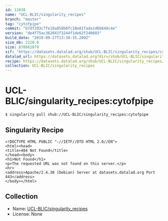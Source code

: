 ```yaml
---
id: 11038
name: "UCL-BLIC/singularity_recipes"
branch: "master"
tag: "cytofpipe"
commit: "b7df293c7fe18a858b0fc10e81fada1d6b648c4e"
version: "de4f75ac362041f3244f1de62f240603"
build_date: "2019-09-27T13:30:35.209Z"
size_mb: 2220.0
size: 870862879
sif: "https://datasets.datalad.org/shub/UCL-BLIC/singularity_recipes/cytofpipe/2019-09-27-b7df293c-de4f75ac/de4f75ac362041f3244f1de62f240603.sif"
datalad_url: https://datasets.datalad.org?dir=/shub/UCL-BLIC/singularity_recipes/cytofpipe/2019-09-27-b7df293c-de4f75ac/
recipe: https://datasets.datalad.org/shub/UCL-BLIC/singularity_recipes/cytofpipe/2019-09-27-b7df293c-de4f75ac/Singularity
collection: UCL-BLIC/singularity_recipes
---
```


# UCL-BLIC/singularity_recipes:cytofpipe

```bash
$ singularity pull shub://UCL-BLIC/singularity_recipes:cytofpipe
```

## Singularity Recipe

```singularity
<!DOCTYPE HTML PUBLIC "-//IETF//DTD HTML 2.0//EN">
<html><head>
<title>404 Not Found</title>
</head><body>
<h1>Not Found</h1>
<p>The requested URL was not found on this server.</p>
<hr>
<address>Apache/2.4.38 (Debian) Server at datasets.datalad.org Port 443</address>
</body></html>
```

## Collection

 - Name: [UCL-BLIC/singularity_recipes](https://github.com/UCL-BLIC/singularity_recipes)
 - License: None

